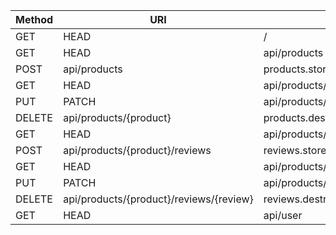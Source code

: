 | Method    | URI                                     | Name             | Action                                         | Middleware   |
| --------- | --------------------------------------- | ---------------- | ---------------------------------------------- | -------------|
| GET|HEAD  | /                                       |                  | Closure                                        | web          |
| GET|HEAD  | api/products                            | products.index   | App\Http\Controllers\ProductController@index   | api          |
| POST      | api/products                            | products.store   | App\Http\Controllers\ProductController@store   | api          |
| GET|HEAD  | api/products/{product}                  | products.show    | App\Http\Controllers\ProductController@show    | api          |
| PUT|PATCH | api/products/{product}                  | products.update  | App\Http\Controllers\ProductController@update  | api          |
| DELETE    | api/products/{product}                  | products.destroy | App\Http\Controllers\ProductController@destroy | api          |
| GET|HEAD  | api/products/{product}/reviews          | reviews.index    | App\Http\Controllers\ReviewController@index    | api          |
| POST      | api/products/{product}/reviews          | reviews.store    | App\Http\Controllers\ReviewController@store    | api          |
| GET|HEAD  | api/products/{product}/reviews/{review} | reviews.show     | App\Http\Controllers\ReviewController@show     | api          |
| PUT|PATCH | api/products/{product}/reviews/{review} | reviews.update   | App\Http\Controllers\ReviewController@update   | api          |
| DELETE    | api/products/{product}/reviews/{review} | reviews.destroy  | App\Http\Controllers\ReviewController@destroy  | api          |
| GET|HEAD  | api/user                                |                  | Closure                                        | api,auth:api |